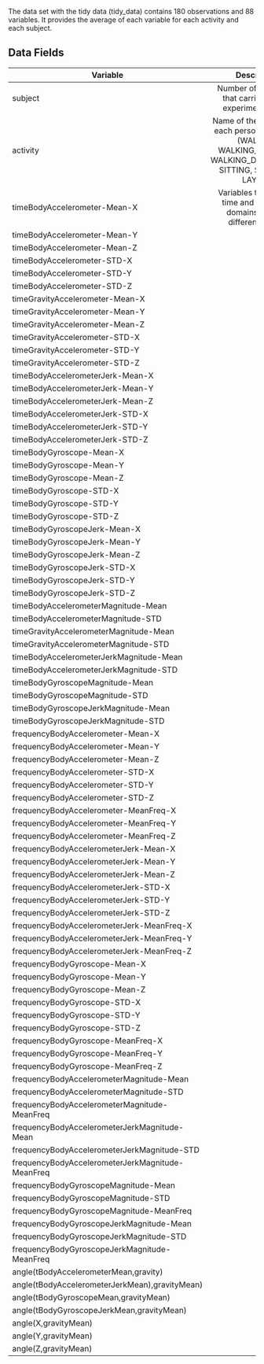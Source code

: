 The data set with the tidy data (tidy_data) contains 180 observations and 88 variables. It provides the average of each variable  for each activity and each subject.
## Data Fields
| Variable      | Description | Type |
| ------------- |:-------------:|-----:|
| subject |Number of the person that carried out the experiment (1-30)| numeric |
| activity |Name of the activity that each person performed (WALKING, WALKING_UPSTAIRS, WALKING_DOWNSTAIRS, SITTING, STANDING, LAYING)| character  |
|timeBodyAccelerometer-Mean-X|Variables that include time and frequency domains with the different signals | numeric|
|timeBodyAccelerometer-Mean-Y|
|timeBodyAccelerometer-Mean-Z|
|timeBodyAccelerometer-STD-X|
|timeBodyAccelerometer-STD-Y|
|timeBodyAccelerometer-STD-Z|
|timeGravityAccelerometer-Mean-X|
|timeGravityAccelerometer-Mean-Y|
|timeGravityAccelerometer-Mean-Z|
|timeGravityAccelerometer-STD-X|
|timeGravityAccelerometer-STD-Y|
|timeGravityAccelerometer-STD-Z|
|timeBodyAccelerometerJerk-Mean-X|
|timeBodyAccelerometerJerk-Mean-Y|
|timeBodyAccelerometerJerk-Mean-Z|
|timeBodyAccelerometerJerk-STD-X|
|timeBodyAccelerometerJerk-STD-Y|
|timeBodyAccelerometerJerk-STD-Z|
|timeBodyGyroscope-Mean-X|
|timeBodyGyroscope-Mean-Y|
|timeBodyGyroscope-Mean-Z|
|timeBodyGyroscope-STD-X|
|timeBodyGyroscope-STD-Y|
|timeBodyGyroscope-STD-Z|
|timeBodyGyroscopeJerk-Mean-X|
|timeBodyGyroscopeJerk-Mean-Y|
|timeBodyGyroscopeJerk-Mean-Z|
|timeBodyGyroscopeJerk-STD-X|
|timeBodyGyroscopeJerk-STD-Y|
|timeBodyGyroscopeJerk-STD-Z|
|timeBodyAccelerometerMagnitude-Mean|
|timeBodyAccelerometerMagnitude-STD|
|timeGravityAccelerometerMagnitude-Mean|
|timeGravityAccelerometerMagnitude-STD|
|timeBodyAccelerometerJerkMagnitude-Mean|
|timeBodyAccelerometerJerkMagnitude-STD|
|timeBodyGyroscopeMagnitude-Mean|
|timeBodyGyroscopeMagnitude-STD|
|timeBodyGyroscopeJerkMagnitude-Mean|
|timeBodyGyroscopeJerkMagnitude-STD|
|frequencyBodyAccelerometer-Mean-X|
|frequencyBodyAccelerometer-Mean-Y|
|frequencyBodyAccelerometer-Mean-Z|
|frequencyBodyAccelerometer-STD-X|
|frequencyBodyAccelerometer-STD-Y|
|frequencyBodyAccelerometer-STD-Z|
|frequencyBodyAccelerometer-MeanFreq-X|
|frequencyBodyAccelerometer-MeanFreq-Y|
|frequencyBodyAccelerometer-MeanFreq-Z|
|frequencyBodyAccelerometerJerk-Mean-X|
|frequencyBodyAccelerometerJerk-Mean-Y|
|frequencyBodyAccelerometerJerk-Mean-Z|
|frequencyBodyAccelerometerJerk-STD-X|
|frequencyBodyAccelerometerJerk-STD-Y|
|frequencyBodyAccelerometerJerk-STD-Z|
|frequencyBodyAccelerometerJerk-MeanFreq-X|
|frequencyBodyAccelerometerJerk-MeanFreq-Y|
|frequencyBodyAccelerometerJerk-MeanFreq-Z|
|frequencyBodyGyroscope-Mean-X|
|frequencyBodyGyroscope-Mean-Y|
|frequencyBodyGyroscope-Mean-Z|
|frequencyBodyGyroscope-STD-X|
|frequencyBodyGyroscope-STD-Y|
|frequencyBodyGyroscope-STD-Z|
|frequencyBodyGyroscope-MeanFreq-X|
|frequencyBodyGyroscope-MeanFreq-Y|
|frequencyBodyGyroscope-MeanFreq-Z|
|frequencyBodyAccelerometerMagnitude-Mean|
|frequencyBodyAccelerometerMagnitude-STD|
|frequencyBodyAccelerometerMagnitude-MeanFreq|
|frequencyBodyAccelerometerJerkMagnitude-Mean|
|frequencyBodyAccelerometerJerkMagnitude-STD|
|frequencyBodyAccelerometerJerkMagnitude-MeanFreq|
|frequencyBodyGyroscopeMagnitude-Mean|
|frequencyBodyGyroscopeMagnitude-STD|
|frequencyBodyGyroscopeMagnitude-MeanFreq|
|frequencyBodyGyroscopeJerkMagnitude-Mean|
|frequencyBodyGyroscopeJerkMagnitude-STD|
|frequencyBodyGyroscopeJerkMagnitude-MeanFreq|
|angle(tBodyAccelerometerMean,gravity)|
|angle(tBodyAccelerometerJerkMean),gravityMean)|
|angle(tBodyGyroscopeMean,gravityMean)|
|angle(tBodyGyroscopeJerkMean,gravityMean)|
|angle(X,gravityMean)|
|angle(Y,gravityMean)|
|angle(Z,gravityMean)|
